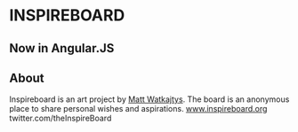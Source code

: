 INSPIREBOARD
========

Now in Angular.JS
------

About
------

Inspireboard is an art project by [Matt Watkajtys](https://github.com/watkajtys). The board is an anonymous place to share personal wishes and aspirations.
www.inspireboard.org
twitter.com/theInspireBoard




